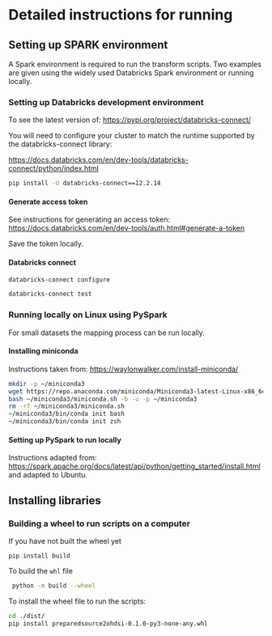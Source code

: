 # Detailed instructions for running

## Setting up SPARK environment

A Spark environment is required to run the transform 
scripts. Two examples are given using the widely used
Databricks Spark environment or running locally.

### Setting up Databricks development environment

To see the latest version of: https://pypi.org/project/databricks-connect/ 

You will need to configure your cluster to match the runtime supported by the
databricks-connect library:

https://docs.databricks.com/en/dev-tools/databricks-connect/python/index.html


```bash
pip install -U databricks-connect==12.2.14
```

#### Generate access token

See instructions for generating an access token:
https://docs.databricks.com/en/dev-tools/auth.html#generate-a-token

Save the token locally.

#### Databricks connect

```bash
databricks-connect configure
```

```bash
databricks-connect test
```

### Running locally on Linux using PySpark

For small datasets the mapping process can be run locally.

#### Installing miniconda

Instructions taken from: https://waylonwalker.com/install-miniconda/

```bash
mkdir -p ~/miniconda3
wget https://repo.anaconda.com/miniconda/Miniconda3-latest-Linux-x86_64.sh -O ~/miniconda3/miniconda.sh
bash ~/miniconda3/miniconda.sh -b -u -p ~/miniconda3
rm -rf ~/miniconda3/miniconda.sh
~/miniconda3/bin/conda init bash
~/miniconda3/bin/conda init zsh
```

#### Setting up PySpark to run locally

Instructions adapted from: https://spark.apache.org/docs/latest/api/python/getting_started/install.html
and adapted to Ubuntu.

## Installing libraries

### Building a wheel to run scripts on a computer

If you have not built the wheel yet

```
pip install build
```

To build the `whl` file

```bash
 python -m build --wheel
```

To install the wheel file to run the scripts:

```bash
cd ./dist/
pip install preparedsource2ohdsi-0.1.0-py3-none-any.whl
```